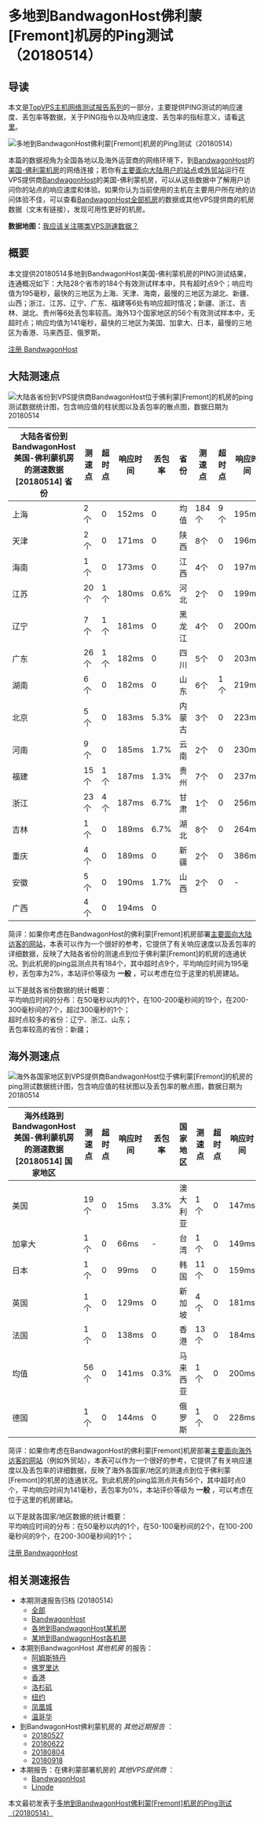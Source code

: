 #  多地到BandwagonHost佛利蒙[Fremont]机房的Ping测试（20180514） 

## 导读

本文是[TopVPS主机网络测试报告系列](https://vps123.top/pingtest)的一部分，主要提供PING测试的响应速度、丢包率等数据，关于PING指令以及响应速度、丢包率的指标意义，请看[这里](https://vps123.top/what-is-ping.html)。

![多地到BandwagonHost佛利蒙\[Fremont\]机房的Ping测试（20180514）](/images/thumbnails/to_bwg_Fremont.png)

本篇的数据视角为全国各地以及海外运营商的网络环境下，到[BandwagonHost](https://vps123.top/go/bwg)的[美国-佛利蒙机房](https://vps123.top/bandwagon-facilities.html#fremont)的网络连接；若你有[主要面向大陆用户的站点](https://vps123.top/website-for-mainland-users.html)或[外贸站](https://vps123.top/website-for-internation-trade.html)运行在VPS提供商[BandwagonHost](https://vps123.top/go/bwg)的美国-佛利蒙机房，可以从这些数据中了解用户访问你的站点的响应速度和体验。如果你认为当前使用的主机在主要用户所在地的访问体验不佳，可以查看[BandwagonHost全部机房](/bandwagon/isp/china/20180514-bandwagon-isp-china.md)的数据或其他VPS提供商的机房数据（文末有链接），发现可用性更好的机房。

**数据地图：**[我应该关注哪类VPS测速数据？](https://vps123.top/find-pingtest-data-you-need.html)

## 概要

本文提供20180514多地到BandwagonHost美国-佛利蒙机房的PING测试结果，连通概况如下：大陆28个省市的184个有效测试样本中，共有超时点9个；响应均值为195毫秒，最快的三地区为上海、天津、海南，最慢的三地区为湖北、新疆、山西；浙江、江苏、辽宁、广东、福建等6处有响应超时情况；新疆、浙江、吉林、湖北、贵州等6处丢包率较高。海外13个国家地区的56个有效测试样本中，无超时点；响应均值为141毫秒，最快的三地区为美国、加拿大、日本，最慢的三地区为香港、马来西亚、俄罗斯。

[注册 BandwagonHost](https://vps123.top/go/bwg/_btn1)

## 大陆测速点

![大陆各省份到VPS提供商BandwagonHost位于佛利蒙\[Fremont\]的机房的ping测试数据统计图，包含响应值的柱状图以及丢包率的散点图，数据日期为20180514](/images/pingtests/bwg_20180514/plot_idc_bwg_usa-fremont_20180514_mainland.png)

大陆各省份到BandwagonHost美国-佛利蒙机房的测速数据 [20180514] 省份 | 测速点 | 超时点 | 响应时间 | 丢包率 | 省份 | 测速点 | 超时点 | 响应时间 | 丢包率  
---|---|---|---|---|---|---|---|---|---  
上海 | 2个 | 0 | 152ms | 0 | 均值 | 184个 | 9个 | 195ms | 2.4%  
天津 | 2个 | 0 | 171ms | 0 | 陕西 | 8个 | 0 | 196ms | 0.7%  
海南 | 1个 | 0 | 173ms | 0 | 江西 | 4个 | 0 | 197ms | 0  
江苏 | 20个 | 1个 | 180ms | 0.6% | 河北 | 2个 | 0 | 199ms | 1.7%  
辽宁 | 7个 | 1个 | 181ms | 0 | 黑龙江 | 4个 | 0 | 200ms | 2.2%  
广东 | 26个 | 1个 | 182ms | 0 | 四川 | 5个 | 0 | 203ms | 1.7%  
湖南 | 6个 | 0 | 182ms | 0 | 山东 | 6个 | 1个 | 219ms | 3.3%  
北京 | 5个 | 0 | 183ms | 5.3% | 内蒙古 | 3个 | 0 | 223ms | 4.4%  
河南 | 9个 | 0 | 185ms | 1.7% | 云南 | 2个 | 0 | 230ms | 0  
福建 | 15个 | 1个 | 187ms | 1.3% | 贵州 | 7个 | 0 | 237ms | 5.6%  
浙江 | 23个 | 4个 | 187ms | 6.7% | 甘肃 | 1个 | 0 | 256ms | 0  
吉林 | 1个 | 0 | 189ms | 6.7% | 湖北 | 8个 | 0 | 264ms | 6.7%  
重庆 | 4个 | 0 | 189ms | 0 | 新疆 | 2个 | 0 | 386ms | 13.3%  
安徽 | 5个 | 0 | 190ms | 1.7% | 山西 | 2个 | 0 | - | -  
广西 | 4个 | 0 | 194ms | 0 |  |  |  |  |   
  
简评：如果你考虑在BandwagonHost的佛利蒙[Fremont]机房部署[主要面向大陆访客的网站](website-for-mainland-users.html)，本表可以作为一个很好的参考，它提供了有关响应速度以及丢包率的详细数据，反映了大陆各省份的测速点到位于佛利蒙[Fremont]的机房的连通状况。到此机房的ping监测点共有184个，其中超时点9个，平均响应时间为195毫秒，丢包率为2%，本站评价等级为 **一般** ，可以考虑在位于这里的机房建站。

以下是就各省份数据的统计概要：  
平均响应时间的分布：在50毫秒以内的1个，在100-200毫秒间的19个，在200-300毫秒间的7个，超过300毫秒的1个；  
超时点较多的省份：辽宁、浙江、山东；  
丢包率较高的省份：新疆；

## 海外测速点

![海外各国家地区到VPS提供商BandwagonHost位于佛利蒙\[Fremont\]的机房的ping测试数据统计图，包含响应值的柱状图以及丢包率的散点图，数据日期为20180514](/images/pingtests/bwg_20180514/plot_idc_bwg_usa-fremont_20180514_overseas.png)

海外线路到BandwagonHost美国-佛利蒙机房的测速数据 [20180514] 国家地区 | 测速点 | 超时点 | 响应时间 | 丢包率 | 国家地区 | 测速点 | 超时点 | 响应时间 | 丢包率  
---|---|---|---|---|---|---|---|---|---  
美国 | 19个 | 0 | 15ms | 3.3% | 澳大利亚 | 1个 | 0 | 147ms | 0  
加拿大 | 1个 | 0 | 66ms | - | 台湾 | 1个 | 0 | 149ms | -  
日本 | 1个 | 0 | 99ms | 0 | 韩国 | 11个 | 0 | 159ms | 0  
英国 | 1个 | 0 | 129ms | 0 | 新加坡 | 4个 | 0 | 181ms | 0  
法国 | 1个 | 0 | 138ms | 0 | 香港 | 13个 | 0 | 184ms | 0  
均值 | 56个 | 0 | 141ms | 0.3% | 马来西亚 | 1个 | 0 | 200ms | 0  
德国 | 1个 | 0 | 144ms | 0 | 俄罗斯 | 1个 | 0 | 228ms | 0  
  
简评：如果你考虑在BandwagonHost的佛利蒙[Fremont]机房部署[主要面向海外访客的网站](https://vps123.top/website-for-internation-trade.html)（例如外贸站），本表可以作为一个很好的参考，它提供了有关响应速度以及丢包率的详细数据，反映了海外各国家/地区的测速点到位于佛利蒙[Fremont]的机房的连通状况。到此机房的ping监测点共有56个，其中超时点0个，平均响应时间为141毫秒，丢包率为0%，本站评价等级为 **一般** ，可以考虑在位于这里的机房建站。

以下是就各国家/地区数据的统计概要：  
平均响应时间的分布：在50毫秒以内的1个，在50-100毫秒间的2个，在100-200毫秒间的9个，在200-300毫秒间的1个；

[注册 BandwagonHost](https://vps123.top/go/bwg/_btn2)

## 相关测速报告

  * 本期测速报告归档 (20180514) 
    * [全部](https://vps123.top/pingtests/20180514 "本期各VPS提供商全部测速报告")
    * [BandwagonHost](https://vps123.top/pingtests/idc-bandwagon/20180514 "本期BandwagonHost的全部测速报告")
    * [各地到BandwagonHost某机房](https://vps123.top/pingtests/idc-bandwagon/isp-global/20180514 "以BandwagonHost某机房为关注对象的视角，横向比较大陆各省份、海外各国家地区")
    * [某地到BandwagonHost各机房](https://vps123.top/pingtests/idc-bandwagon/facility-all/20180514 "以大陆某省份为关注对象的视角，横向比较BandwagonHost各机房")
  * 本期到BandwagonHost _其他机房_ 的报告： 
    * [阿姆斯特丹](/bandwagon/idc/amsterdam/20180514-bandwagon-idc-amsterdam.md "多地到BandwagonHost阿姆斯特丹机房的Ping测试 20180514")
    * [佛罗里达](/bandwagon/idc/florida/20180514-bandwagon-idc-florida.md "多地到BandwagonHost佛罗里达机房的Ping测试 20180514")
    * [香港](/bandwagon/idc/hongkong/20180514-bandwagon-idc-hongkong.md "多地到BandwagonHost香港机房的Ping测试 20180514")
    * [洛杉矶](/bandwagon/idc/losangeles/20180514-bandwagon-idc-losangeles.md "多地到BandwagonHost洛杉矶机房的Ping测试 20180514")
    * [纽约](/bandwagon/idc/newyork/20180514-bandwagon-idc-newyork.md "多地到BandwagonHost纽约机房的Ping测试 20180514")
    * [凤凰城](/bandwagon/idc/phoenix/20180514-bandwagon-idc-phoenix.md "多地到BandwagonHost凤凰城机房的Ping测试 20180514")
    * [温哥华](/bandwagon/idc/vancouver/20180514-bandwagon-idc-vancouver.md "多地到BandwagonHost温哥华机房的Ping测试 20180514")
  * 到BandwagonHost佛利蒙机房的 _其他近期报告_ ： 
    * [20180527](/bandwagon/idc/fremont/20180527-bandwagon-idc-fremont.md "多地到BandwagonHost佛利蒙机房的Ping测试 20180527")
    * [20180622](/bandwagon/idc/fremont/20180622-bandwagon-idc-fremont.md "多地到BandwagonHost佛利蒙机房的Ping测试 20180622")
    * [20180804](/bandwagon/idc/fremont/20180804-bandwagon-idc-fremont.md "多地到BandwagonHost佛利蒙机房的Ping测试 20180804")
    * [20180918](/bandwagon/idc/fremont/20180918-bandwagon-idc-fremont.md "多地到BandwagonHost佛利蒙机房的Ping测试 20180918")
  * 本期报告：在佛利蒙部署机房的 _其他VPS提供商_ ： 
    * [BandwagonHost](/bandwagon/idc/fremont/20180514-bwg-idc-fremont.md "多地到BandwagonHost佛利蒙机房的Ping测试 20180514")
    * [Linode](/linode/idc/fremont/20180514-linode-idc-fremont.md "多地到Linode佛利蒙机房的Ping测试 20180514")



本文最初发表于[多地到BandwagonHost佛利蒙[Fremont]机房的Ping测试（20180514）](https://vps123.top/pingtest/20180514-bandwagon-idc-fremont.html)
